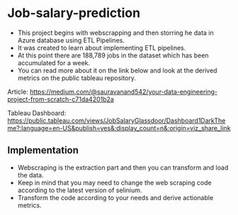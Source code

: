# Job-salary-prediction
* This project begins with webscrapping and then storring he data in Azure database using ETL Pipelines.
* It was created to learn about implementing ETL pipelines.
* At this point there are 188,789 jobs in the dataset which has been accumulated for a week.
* You can read more about it on the link below and look at the derived metrics on the public tableau repository. 

Article: https://medium.com/@sauravanand542/your-data-engineering-project-from-scratch-c71da4201b2a

Tableau Dashboard: https://public.tableau.com/views/JobSalaryGlassdoor/Dashboard1DarkTheme?:language=en-US&publish=yes&:display_count=n&:origin=viz_share_link

## Implementation
* Webscraping is the extraction part and then you can transform and load the data.
* Keep in mind that you may need to change the web scraping code according to the latest version of selinium.
* Transform the code according to your needs and derive actionable metrics.
